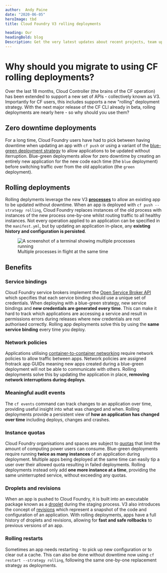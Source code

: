 ```yaml
---
author:  Andy Paine
date: "2020-06-05"
heroImage: tbd
title: Cloud Foundry V3 rolling deployments

heading: Our
headingBold: blog
Description: Get the very latest updates about recent projects, team updates, thoughts and industry news from our team of EngineerBetter experts.
---
```

# Why should you migrate to using CF rolling deployments?
Over the last 18 months, Cloud Controller (the brains of the CF operation) has been extended to support a new set of APIs - collectively known as V3. Importantly for CF users, this includes supports a new "rolling" deployment strategy. With the next major release of the CF CLI already in beta, rolling deployments are nearly here - so why should you use them?

## Zero downtime deployments
For a long time, Cloud Foundry users have had to pick between having downtime when updating an app with `cf push` or using a variant of the [blue-green deployment strategy](https://docs.cloudfoundry.org/devguide/deploy-apps/blue-green.html) to allow applications to be updated without iterruption. Blue-green deployments allow for zero downtime by creating an entirely new application for the new code each time (the `blue` deployment) before switching traffic over from the old application (the `green` deployment).

## Rolling deployments
Rolling deplyments leverage the new V3 [**processes**](https://v3-apidocs.cloudfoundry.org/index.html#processes) to allow an existing app to be updated without downtime. When an app is deployed with `cf push --strategy rolling`, Cloud Foundry replaces instances of the old process with instances of the new process one-by-one whilst routing traffic to all healthy instances. Not every operation applied to an application can be specified in the `manifest.yml`, but by updating an application in-place, any **existing history and configuration is persisted**.

<figure>
  <img src="/img/blog/v3-multiple-processes.jpg" alt="A screenshot of a terminal showing multiple processes running" class="fit image">
  <figcaption>Multiple processes in flight at the same time</figcaption>
</figure>


## Benefits
### Service bindings
Cloud Foundry service brokers implement the [Open Service Broker API](https://www.openservicebrokerapi.org/) which specifies that each service binding should use a unique set of credentials. When deploying with a blue-green strategy, new service bindings and **new credentials are generated every time**. This can make it hard to track which applications are accessing a service and result in permissions errors during releases where new credentials are not authorised correctly. Rolling app deployments solve this by using the **same service binding** every time you deploy.

### Network policies
Applications utilising [container-to-container networking](https://docs.cloudfoundry.org/devguide/deploy-apps/routes-domains.html#internal-routes) require network policies to allow traffic between apps. Network policies are assigned frotrack app GUIDs meaning new apps created during a blue-green deployment will not be able to communicate with others. Rolling deployments solve this by updating the application in place, **removing network interruptions during deploys**.

### Meaningful audit events
The `cf events` command can track changes to an application over time, providing useful insight into what was changed and when. Rolling deployments provide a persistent view of **how an application has changed over time** including deploys, changes and crashes.

### Instance quotas
Cloud Foundry organisations and spaces are subject to [quotas](https://v3-apidocs.cloudfoundry.org/index.html#organization-quotas) that limit the amount of computing power users can consume. Blue-green deployments require running **twice as many instances** of an application during deployment. Multiple apps being deployed at the same time can easily tip a user over their allowed quota resulting in failed deployments. Rolling deployments instead only add **one more instance at a time**, providing the same uninterrupted service, without exceeding any quotas.

### Droplets and revisions
When an app is pushed to Cloud Foundry, it is built into an executable package known as a [droplet](https://v3-apidocs.cloudfoundry.org/index.html#droplets) during the staging process. V3 also introduces the concept of [revisions](https://v3-apidocs.cloudfoundry.org/index.html#revisions) which represent a snapshot of the code and configuration of an application. With rolling deployments, apps have a full history of droplets and revisions, allowing for **fast and safe rollbacks** to previous versions of an app.

### Rolling restarts
Sometimes an app needs restarting - to pick up new configuration or to clear out a cache. This can also be done without downtime now using `cf restart --strategy rolling`, following the same one-by-one replacement strategy as deployments.